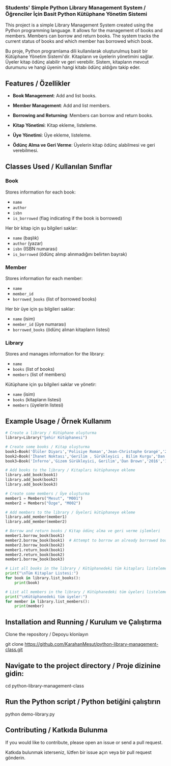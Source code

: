 ### Students' Simple Python Library Management System / Öğrenciler İçin Basit Python Kütüphane Yönetim Sistemi

This project is a simple Library Management System created using the Python programming language. It allows for the management of books and members. Members can borrow and return books. The system tracks the current status of books and which member has borrowed which book.

Bu proje, Python programlama dili kullanılarak oluşturulmuş basit bir Kütüphane Yönetim Sistemi'dir. Kitapların ve üyelerin yönetimini sağlar. Üyeler kitap ödünç alabilir ve geri verebilir. Sistem, kitapların mevcut durumunu ve hangi üyenin hangi kitabı ödünç aldığını takip eder.

## Features / Özellikler

- **Book Management**: Add and list books.
- **Member Management**: Add and list members.
- **Borrowing and Returning**: Members can borrow and return books.

- **Kitap Yönetimi**: Kitap ekleme, listeleme.
- **Üye Yönetimi**: Üye ekleme, listeleme.
- **Ödünç Alma ve Geri Verme**: Üyelerin kitap ödünç alabilmesi ve geri verebilmesi.

## Classes Used / Kullanılan Sınıflar

### Book
Stores information for each book:
- `name`
- `author`
- `isbn`
- `is_borrowed` (flag indicating if the book is borrowed)

Her bir kitap için şu bilgileri saklar:
- `name` (başlık)
- `author` (yazar)
- `isbn` (ISBN numarası)
- `is_borrowed` (ödünç alınıp alınmadığını belirten bayrak)

### Member
Stores information for each member:
- `name`
- `member_id`
- `borrowed_books` (list of borrowed books)

Her bir üye için şu bilgileri saklar:
- `name` (isim)
- `member_id` (üye numarası)
- `borrowed_books` (ödünç alınan kitapların listesi)

### Library
Stores and manages information for the library:
- `name`
- `books` (list of books)
- `members` (list of members)

Kütüphane için şu bilgileri saklar ve yönetir:
- `name` (isim)
- `books` (kitapların listesi)
- `members` (üyelerin listesi)

## Example Usage / Örnek Kullanım

```python
# Create a library / Kütüphane oluşturma
library=Library("Şehir Kütüphanesi")

# Create some books / Kitap oluşturma
book1=Book('Ölüler Diyarı','Polisiye Roman','Jean-Christophe Grangé','2018','123456789')
book2=Book('İhanet Noktası','Gerilim , Sürükleyici , Bilim Kurgu','Dan Brown','2001','123456789')
book3=Book('Inferno','Gizem Sürükleyici, Gerilim','Dan Brown','2016','123456789')

# Add books to the library / Kitapları kütüphaneye ekleme
library.add_book(book1)
library.add_book(book2)
library.add_book(book3)

# Create some members / Üye oluşturma
member1 = Members("Mesut", "M001")
member2 = Members("Özge", "M002")

# Add members to the library / Üyeleri kütüphaneye ekleme
library.add_member(member1)
library.add_member(member2)

# Borrow and return books / Kitap ödünç alma ve geri verme işlemleri
member1.borrow_book(book1)
member2.borrow_book(book1)  # Attempt to borrow an already borrowed book / Zaten ödünç alınmış kitabı ödünç almaya çalışmak
member2.borrow_book(book2)
member1.return_book(book1)
member2.return_book(book2)
member1.borrow_book(book3)

# List all books in the library / Kütüphanedeki tüm kitapları listeleme
print("\nTüm Kitaplar Listesi:")
for book in library.list_books():
    print(book)

# List all members in the library / Kütüphanedeki tüm üyeleri listeleme
print("\nKütüphanedeki tüm üyeler:")
for member in library.list_members():
    print(member)    

```

## Installation and Running / Kurulum ve Çalıştırma
Clone the repository / Depoyu klonlayın

git clone https://github.com/KarahanMesut/python-library-management-class.git

## Navigate to the project directory / Proje dizinine gidin:
cd python-library-management-class

## Run the Python script / Python betiğini çalıştırın
python demo-library.py


## Contributing / Katkıda Bulunma
If you would like to contribute, please open an issue or send a pull request.

Katkıda bulunmak isterseniz, lütfen bir issue açın veya bir pull request gönderin.

